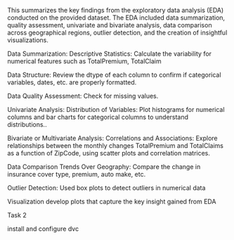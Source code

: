 
This summarizes the key findings from the exploratory data analysis (EDA) conducted on the provided dataset. The EDA included data summarization, quality assessment, univariate and bivariate analysis, data comparison across geographical regions, outlier detection, and the creation of insightful visualizations. 

Data Summarization:
Descriptive Statistics: Calculate the variability for numerical features such as TotalPremium, TotalClaim

Data Structure: Review the dtype of each column to confirm if categorical variables, dates, etc. are properly formatted.

Data Quality Assessment: Check for missing values.

Univariate Analysis:
Distribution of Variables: Plot histograms for numerical columns and bar charts for categorical columns to understand distributions..

Bivariate or Multivariate Analysis:
Correlations and Associations: Explore relationships between the monthly changes TotalPremium and TotalClaims as a function of ZipCode, using scatter plots and correlation matrices.

Data Comparison
Trends Over Geography: Compare the change in insurance cover type, premium, auto make, etc. 

Outlier Detection:
Used box plots to detect outliers in numerical data

Visualization
develop plots that capture the key insight gained from EDA

Task 2

install and configure dvc 

